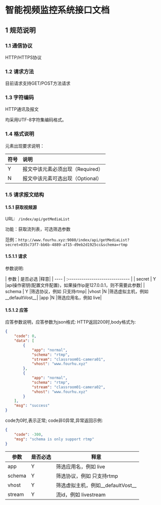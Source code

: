 # 智能视频监控系统接口文档

## 1 规范说明

### 1.1 通信协议

HTTP/HTTPS协议

### 1.2 请求方法

目前请求支持GET/POST方法请求

### 1.3 字符编码

HTTP通讯及报文

均采用UTF-8字符集编码格式。

### 1.4 格式说明

元素出现要求说明：

| 符号 | 说明                             |
| ---- | :------------------------------- |
| Y    | 报文中该元素必须出现（Required） |
| N    | 报文中该元素可选出现（Optional） |

### 1.5 请求报文结构

#### 1.5.1 获取视频源

URL: ``` /index/api/getMediaList```

功能：获取流列表，可选筛选参数

范例：```http://www.fourhu.xyz:9080/index/api/getMediaList?secret=035c73f7-bb6b-4889-a715-d9eb2d1925cc&schema=rtmp```

#### 1.5.1.1 请求

参数说明:

| 参数 | 是否必选                             |释意|
| ---- | :------------------------------- |
| secret    | Y |api操作密钥(配置文件配置)，如果操作ip是127.0.0.1，则不需要此参数|
| schema    | Y |筛选协议，例如 只支持rtmp|
|vhost	|N	|筛选虚拟主机，例如__defaultVost__|
|app	|N	|筛选应用名，例如 live|

#### 1.5.1.2 应答
应答参数说明，应答参数为json格式:
HTTP返回200时,body格式为:
```json
{
    "code": 0,
    "data": [
        {
            "app": "normal",
            "schema": "rtmp",
            "stream": "classroom01-camera01",
            "vhost": "www.fourhu.xyz"
        },
        {
            "app": "normal",
            "schema": "rtmp",
            "stream": "classroom01-camera02",
            "vhost": "www.fourhu.xyz"
        }
    ],
    "msg": "success"
}
```

code为0时,表示正常; code非0异常,异常返回示例:
```json
{
    "code": -300,
    "msg": "schema is only support rtmp"
}
```

| 参数 | 是否必选                             |释意|
| ---- | :------------------------------- | -------------------------------- |
| app | Y |筛选应用名，例如 live|
| schema | Y |筛选协议，例如 只支持rtmp|
|vhost	|Y	|筛选虚拟主机，例如__defaultVost__|
|stream	|Y	|流id，例如 livestream|

